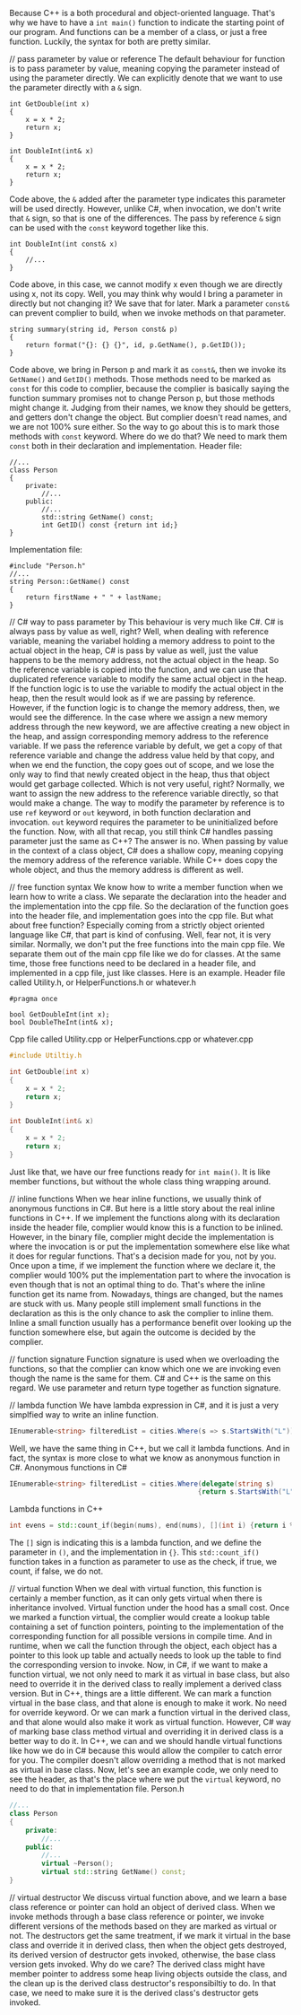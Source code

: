 Because C++ is a both procedural and object-oriented language. That's why we have to have a `int main()` function to indicate the starting point of our program. And functions can be a member of a class, or just a free function. Luckily, the syntax for both are pretty similar.

// pass parameter by value or reference
The default behaviour for function is to pass parameter by value, meaning copying the parameter instead of using the parameter directly. We can explicitly denote that we want to use the parameter directly with a `&` sign.
```
int GetDouble(int x)
{
	x = x * 2;
	return x;
}

int DoubleInt(int& x)
{
	x = x * 2;
	return x;
}
```
Code above, the `&` added after the parameter type indicates this parameter will be used directly. However, unlike C#, when invocation, we don't write that `&` sign, so that is one of the differences. The pass by reference `&` sign can be used with the `const` keyword together like this.
```
int DoubleInt(int const& x)
{
	//...
}
```
Code above, in this case, we cannot modify x even though we are directly using x, not its copy. Well, you may think why would I bring a parameter in directly but not changing it? We save that for later. Mark a parameter `const&` can prevent complier to build, when we invoke methods on that parameter. 
```
string summary(string id, Person const& p)
{
	return format("{}: {} {}", id, p.GetName(), p.GetID());
}
```
Code above, we bring in Person p and mark it as `const&`, then we invoke its `GetName()` and `GetID()` methods. Those methods need to be marked as `const` for this code to complier, because the complier is basically saying the function summary promises not to change Person p, but those methods might change it. Judging from their names, we know they should be getters, and getters don't change the object. But complier doesn't read names, and we are not 100% sure either. So the way to go about this is to mark those methods with `const` keyword. Where do we do that? We need to mark them `const` both in their declaration and implementation.
Header file:
```
//...
class Person
{
	private:
		//...
	public:
		//...
		std::string GetName() const;
		int GetID() const {return int id;}
}
```
Implementation file:
```
#include "Person.h"
//...
string Person::GetName() const
{
	return firstName + " " + lastName;
}
```

// C# way to pass parameter by
This behaviour is very much like C#. C# is always pass by value as well, right? Well, when dealing with reference variable, meaning the variabel holding a memory address to point to the actual object in the heap, C# is pass by value as well, just the value happens to be the memory address, not the actual object in the heap. So the reference variable is copied into the function, and we can use that duplicated reference variable to modify the same actual object in the heap. If the function logic is to use the variable to modify the actual object in the heap, then the result would look as if we are passing by reference. However, if the function logic is to change the memory address, then, we would see the difference. In the case where we assign a new memory address through the new keyword, we are affective creating a new object in the heap, and assign corresponding memory address to the reference variable. If we pass the reference variable by defult, we get a copy of that reference variable and change the address value held by that copy, and when we end the function, the copy goes out of scope, and we lose the only way to find that newly created object in the heap, thus that object would get garbage collected. Which is not very useful, right? Normally, we want to assign the new address to the reference variable directly, so that would make a change. The way to modify the parameter by reference is to use `ref` keyword or `out` keyword, in both function declaration and invocation. `out` keyword requires the parameter to be uninitialized before the function.
Now, with all that recap, you still think C# handles passing parameter just the same as C++? The answer is no. When passing by value in the context of a class object, C# does a shallow copy, meaning copying the memory address of the reference variable. While C++ does copy the whole object, and thus the memory address is different as well.

// free function syntax
We know how to write a member function when we learn how to write a class. We separate the declaration into the header and the implementation into the cpp file. So the declaration of the function goes into the header file, and implementation goes into the cpp file. But what about free function? Especially coming from a strictly object oriented language like C#, that part is kind of confusing. Well, fear not, it is very similar.
Normally, we don't put the free functions into the main cpp file. We separate them out of the main cpp file like we do for classes. At the same time, those free functions need to be declared in a header file, and implemented in a cpp file, just like classes. Here is an example.
Header file called Utility.h, or HelperFunctions.h or whatever.h
```
#pragma once

bool GetDoubleInt(int x);
bool DoubleTheInt(int& x);
```
Cpp file called Utility.cpp or HelperFunctions.cpp or whatever.cpp
```C++
#include Utiltiy.h

int GetDouble(int x)
{
	x = x * 2;
	return x;
}

int DoubleInt(int& x)
{
	x = x * 2;
	return x;
}
```
Just like that, we have our free functions ready for `int main()`. It is like member functions, but without the whole class thing wrapping around.

// inline functions
When we hear inline functions, we usually think of anonymous functions in C#. But here is a little story about the real inline functions in C++. If we implement the functions along with its declaration inside the header file, complier would know this is a function to be inlined. However, in the binary file, complier might decide the implementation is where the invocation is or put the implementation somewhere else like what it does for regular functions. That's a decision made for you, not by you. Once upon a time, if we implement the function where we declare it, the complier would 100% put the implementation part to where the invocation is even though that is not an optimal thing to do. That's where the inline function get its name from. Nowadays, things are changed, but the names are stuck with us. Many people still implement small functions in the declaration as this is the only chance to ask the complier to inline them. Inline a small function usually has a performance benefit over looking up the function somewhere else, but again the outcome is decided by the complier.

// function signature
Function signature is used when we overloading the functions, so that the complier can know which one we are invoking even though the name is the same for them. C# and C++ is the same on this regard. We use parameter and return type together as function signature. 

// lambda function
We have lambda expression in C#, and it is just a very simplfied way to write an inline function. 
```C#
IEnumerable<string> filteredList = cities.Where(s => s.StartsWith("L"));
```

Well, we have the same thing in C++, but we call it lambda functions. And in fact, the syntax is more close to what we know as anonymous function in C#.
Anonymous functions in C#
```C#
IEnumerable<string> filteredList = cities.Where(delegate(string s)
											   {return s.StartsWith("L");});
```
Lambda functions in C++
```C++
int evens = std::count_if(begin(nums), end(nums), [](int i) {return i % 2 == 0;});
```
The `[]` sign is indicating this is a lambda function, and we define the parameter in `()`, and the implementation in `{}`. This `std::count_if()` function takes in a function as parameter to use as the check, if true, we count, if false, we do not.


// virtual function
When we deal with virtual function, this function is certainly a member function, as it can only gets virtual when there is inheritance involved. Virtual function under the hood has a small cost. Once we marked a function virtual, the complier would create a lookup table containing a set of function pointers, pointing to the implementation of the corresponding function for all possible versions in compile time. And in runtime, when we call the function through the object, each object has a pointer to this look up table and actually needs to look up the table to find the corresponding version to invoke.
Now, in C#, if we want to make a function virtual, we not only need to mark it as virtual in base class, but also need to override it in the derived class to really implement a derived class version. But in C++, things are a little different. We can mark a function virtual in the base class, and that alone is enough to make it work. No need for override keyword. Or we can mark a function virtual in the derived class, and that alone would also make it work as virtual function. However, C# way of marking base class method virtual and overriding it in derived class is a better way to do it. In C++, we can and we should handle virtual functions like how we do in C# because this would allow the compiler to catch error for you. The compiler doesn't allow overriding a method that is not marked as virtual in base class.
Now, let's see an example code, we only need to see the header, as that's the place where we put the `virtual` keyword, no need to do that in implementation file.
Person.h
```C++
//...
class Person
{
	private:
		//...
	public:
		//...
		virtual ~Person();
		virtual std::string GetName() const;
}
```

// virtual destructor
We discuss virtual function above, and we learn a base class reference or pointer can hold an object of derived class. When we invoke methods through a base class reference or pointer, we invoke different versions of the methods based on they are marked as virtual or not. The destructors get the same treatment, if we mark it virtual in the base class and override it in derived class, then when the object gets destroyed, its derived version of destructor gets invoked, otherwise, the base class version gets invoked. Why do we care? The derived class might have member pointer to address some heap living objects outside the class, and the clean up is the derived class destructor's responsibiltiy to do. In that case, we need to make sure it is the derived class's destructor gets invoked.


